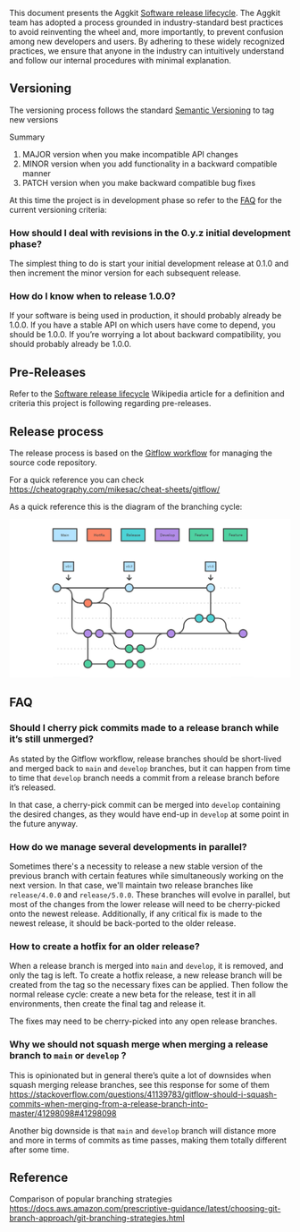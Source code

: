 This document presents the Aggkit [Software release lifecycle](https://simple.wikipedia.org/wiki/Software_release_life_cycle). The Aggkit team has adopted a process grounded in industry-standard best practices to avoid reinventing the wheel and, more importantly, to prevent confusion among new developers and users. By adhering to these widely recognized practices, we ensure that anyone in the industry can intuitively understand and follow our internal procedures with minimal explanation.

## Versioning

The versioning process follows the standard [Semantic Versioning](https://semver.org/) to tag new versions

Summary 

1. MAJOR version when you make incompatible API changes
2. MINOR version when you add functionality in a backward compatible manner
3. PATCH version when you make backward compatible bug fixes

At this time the project is in development phase so refer to the [FAQ](https://semver.org/#faq) for the current versioning criteria:

### How should I deal with revisions in the 0.y.z initial development phase?

The simplest thing to do is start your initial development release at 0.1.0 and then increment the minor version for each subsequent release.

### How do I know when to release 1.0.0?

If your software is being used in production, it should probably already be 1.0.0. If you have a stable API on which users have come to depend, you should be 1.0.0. If you’re worrying a lot about backward compatibility, you should probably already be 1.0.0.

## Pre-Releases

Refer to the [Software release lifecycle](https://simple.wikipedia.org/wiki/Software_release_life_cycle) Wikipedia article for a definition and criteria this project is following regarding pre-releases.

## Release process

The release process is based on the [Gitflow workflow](https://www.atlassian.com/git/tutorials/comparing-workflows/gitflow-workflow) for managing the source code repository.

For a quick reference you can check https://cheatography.com/mikesac/cheat-sheets/gitflow/

As a quick reference this is the diagram of the branching cycle:

![image.png](assets/gitflow.png)

## FAQ

### Should I cherry pick commits made to a release branch while it’s still unmerged?

As stated by the Gitflow workflow, release branches should be short-lived and merged back to `main` and `develop` branches, but it can happen from time to time that `develop` branch needs a commit from a release branch before it’s released.

In that case, a cherry-pick commit can be merged into `develop` containing the desired changes, as they would have end-up in `develop` at some point in the future anyway.

### How do we manage several developments in parallel?

Sometimes there's a necessity to release a new stable version of the previous branch with certain features while simultaneously working on the next version. In that case, we'll maintain two release branches like `release/4.0.0` and `release/5.0.0`. These branches will evolve in parallel, but most of the changes from the lower release will need to be cherry-picked onto the newest release. Additionally, if any critical fix is made to the newest release, it should be back-ported to the older release.

### How to create a hotfix for an older release?

When a release branch is merged into `main` and `develop`, it is removed, and only the tag is left. To create a hotfix release, a new release branch will be created from the tag so the necessary fixes can be applied. Then follow the normal release cycle: create a new beta for the release, test it in all environments, then create the final tag and release it.

The fixes may need to be cherry-picked into any open release branches.

### Why we should not squash merge when merging a release branch to `main` or `develop` ?

This is opinionated but in general there’s quite a lot of downsides when squash merging release branches, see this response for some of them https://stackoverflow.com/questions/41139783/gitflow-should-i-squash-commits-when-merging-from-a-release-branch-into-master/41298098#41298098

Another big downside is that `main` and `develop` branch will distance more and more in terms of commits as time passes, making them totally different after some time.

## Reference

Comparison of popular branching strategies https://docs.aws.amazon.com/prescriptive-guidance/latest/choosing-git-branch-approach/git-branching-strategies.html
